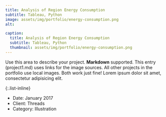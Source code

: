 ```yaml
---
title: Analysis of Region Energy Consumption
subtitle: Tableau, Python
image: assets/img/portfolio/energy-consumption.png
alt: 

caption:
  title: Analysis of Region Energy Consumption
  subtitle: Tableau, Python
  thumbnail: assets/img/portfolio/energy-consumption.png
---
```

Use this area to describe your project. **Markdown** supported. This entry (project1.md) uses links for the image sources. All other projects in the portfolio use local images. Both work just fine! Lorem ipsum dolor sit amet, consectetur adipisicing elit. 

{:.list-inline}
- Date: January 2017
- Client: Threads
- Category: Illustration

